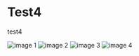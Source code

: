 # Test4
test4

![image 1](https://user-images.githubusercontent.com/107554272/181187162-bf1af663-0f59-420b-869f-b9e96bd53063.png)
![image 2](https://user-images.githubusercontent.com/107554272/181187168-d3405247-43e1-4684-9b5f-c382a6756c7e.png)
![image 3](https://user-images.githubusercontent.com/107554272/181187172-6fb5d036-0a2a-4e87-a377-9fa3b7431f85.png)
![image 4](https://user-images.githubusercontent.com/107554272/181187176-b88835ac-885a-4513-a033-39f9970a29de.png)
